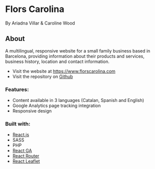 # Flors Carolina

By Ariadna Villar & Caroline Wood

## About

A multilingual, responsive website for a small family business based in Barcelona, providing information about their products and services, business history, location and contact information.

- Visit the website at https://www.florscarolina.com
- Visit the repository on [Github](https://github.com/carowood/flors-carolina)

### Features:

- Content available in 3 languages (Catalan, Spanish and English)
- Google Analytics page tracking integration
- Responsive design

### Built with:

- [React.js](https://reactjs.org/)
- SASS
- PHP
- [React GA](https://github.com/react-ga/react-ga)
- [React Router](https://reacttraining.com/react-router/core/guides/philosophy)
- [React Leaflet](https://react-leaflet.js.org/)
